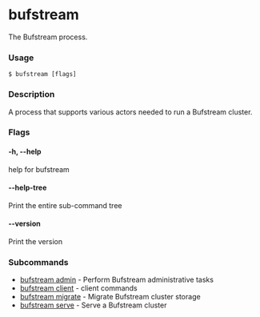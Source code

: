 # bufstream

The Bufstream process.

### Usage

```console
$ bufstream [flags]
```

### Description

A process that supports various actors needed to run a Bufstream cluster.

### Flags

#### \-h, --help

help for bufstream

#### \--help-tree

Print the entire sub-command tree

#### \--version

Print the version

### Subcommands

- [bufstream admin](admin/) - Perform Bufstream administrative tasks
- [bufstream client](client/) - client commands
- [bufstream migrate](migrate/) - Migrate Bufstream cluster storage
- [bufstream serve](serve/) - Serve a Bufstream cluster
